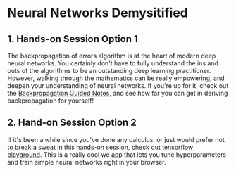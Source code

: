 # Neural Networks Demysitified

## 1. Hands-on Session Option 1

The backpropagation of errors algorithm is at the heart of modern deep neural networks. You certainly don't have to fully understand the ins and outs of the algorithms to be an outstanding deep learning practitioner. However, walking through the mathematics can be really empowering, and deepen your understanding of neural networks. If you're up for it, check out the [Backpropagation Guided Notes](https://github.com/stephencwelch/dl-workshop/blob/master/neural_networks_demystified/backprop_guided_notes.pdf), and see how far you can get in deriving backpropagation for yourself!

## 2. Hand-on Session Option 2

If it's been a while since you've done any calculus, or just would prefer not to break a sweat in this hands-on session, check out [tensorflow playground](https://playground.tensorflow.org). This is a really cool we app that lets you tune hyperparameters and train simple neural networks right in your browser. 